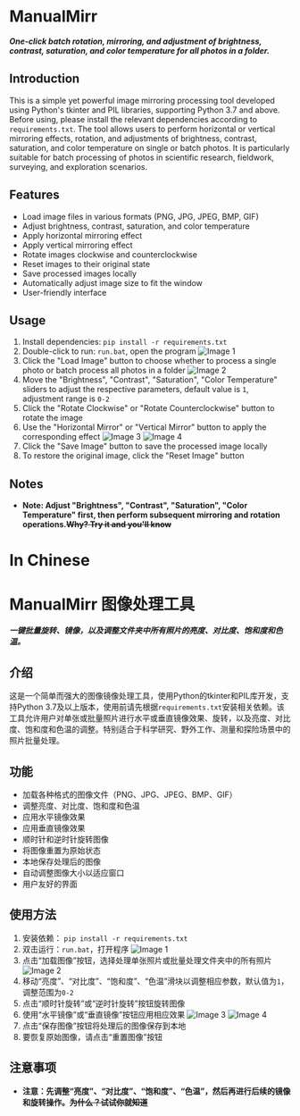 # **ManualMirr**

***One-click batch rotation, mirroring, and adjustment of brightness, contrast, saturation, and color temperature for all photos in a folder.***

## Introduction

This is a simple yet powerful image mirroring processing tool developed using Python's tkinter and PIL libraries, supporting Python 3.7 and above. Before using, please install the relevant dependencies according to `requirements.txt`. The tool allows users to perform horizontal or vertical mirroring effects, rotation, and adjustments of brightness, contrast, saturation, and color temperature on single or batch photos. It is particularly suitable for batch processing of photos in scientific research, fieldwork, surveying, and exploration scenarios.

## Features

- Load image files in various formats (PNG, JPG, JPEG, BMP, GIF)
- Adjust brightness, contrast, saturation, and color temperature
- Apply horizontal mirroring effect
- Apply vertical mirroring effect
- Rotate images clockwise and counterclockwise
- Reset images to their original state
- Save processed images locally
- Automatically adjust image size to fit the window
- User-friendly interface

## Usage

1. Install dependencies:
```pip install -r requirements.txt```
2. Double-click to run: `run.bat`, open the program
![Image 1](./instructions/1.png)
3. Click the "Load Image" button to choose whether to process a single photo or batch process all photos in a folder
![Image 2](./instructions/2.png)
4. Move the "Brightness", "Contrast", "Saturation", "Color Temperature" sliders to adjust the respective parameters, default value is `1`, adjustment range is `0-2`
5. Click the "Rotate Clockwise" or "Rotate Counterclockwise" button to rotate the image
6. Use the "Horizontal Mirror" or "Vertical Mirror" button to apply the corresponding effect
![Image 3](./instructions/3.png)
![Image 4](./instructions/4.png)
8. Click the "Save Image" button to save the processed image locally
9. To restore the original image, click the "Reset Image" button

## Notes

- **Note: Adjust "Brightness", "Contrast", "Saturation", "Color Temperature" first, then perform subsequent mirroring and rotation operations.~~Why? Try it and you'll know~~**


# In Chinese


# **ManualMirr** 图像处理工具

***一键批量旋转、镜像，以及调整文件夹中所有照片的亮度、对比度、饱和度和色温。***

## 介绍

这是一个简单而强大的图像镜像处理工具，使用Python的tkinter和PIL库开发，支持Python 3.7及以上版本，使用前请先根据`requirements.txt`安装相关依赖。该工具允许用户对单张或批量照片进行水平或垂直镜像效果、旋转，以及亮度、对比度、饱和度和色温的调整。特别适合于科学研究、野外工作、测量和探险场景中的照片批量处理。

## 功能

- 加载各种格式的图像文件（PNG、JPG、JPEG、BMP、GIF）
- 调整亮度、对比度、饱和度和色温
- 应用水平镜像效果
- 应用垂直镜像效果
- 顺时针和逆时针旋转图像
- 将图像重置为原始状态
- 本地保存处理后的图像
- 自动调整图像大小以适应窗口
- 用户友好的界面

## 使用方法

1. 安装依赖：
```pip install -r requirements.txt```
2. 双击运行：`run.bat`，打开程序
![Image 1](./instructions/1.png)
3. 点击“加载图像”按钮，选择处理单张照片或批量处理文件夹中的所有照片
![Image 2](./instructions/2.png)
4. 移动“亮度”、“对比度”、“饱和度”、“色温”滑块以调整相应参数，默认值为`1`，调整范围为`0-2`
5. 点击“顺时针旋转”或“逆时针旋转”按钮旋转图像
6. 使用“水平镜像”或“垂直镜像”按钮应用相应效果
![Image 3](./instructions/3.png)
![Image 4](./instructions/4.png)
8. 点击“保存图像”按钮将处理后的图像保存到本地
9. 要恢复原始图像，请点击“重置图像”按钮

## 注意事项

- **注意：先调整“亮度”、“对比度”、“饱和度”、“色温”，然后再进行后续的镜像和旋转操作。~~为什么？试试你就知道~~**
